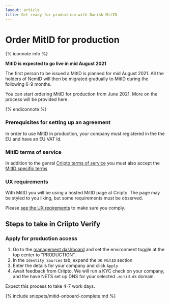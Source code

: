 ```yaml
---
layout: article
title: Get ready for production with Danish MitID
---
```


# Order MitID for production

{% iconnote info %}

**MitID is expected to go live in mid August 2021**

The first person to be issued a MitID is planned for mid August 2021. All the holders of NemID will then be migrated
gradually to MitID during the following 6-9 months.

You can start ordering MitID for production from June 2021. More on the process will be provided here.

{% endiconnote %}

### Prerequisites for setting up an agreement

In order to use MitID in production, your company must registered in the the EU and have an EU VAT Id.

### MitID terms of service

In addition to the genral [Criipto terms of service](https://criipto.com/legal/tos/) you must also accept the [MitID specific terms](https://criipto.com/legal/mitid/tos)

### UX requirements

With MitID you will be using a hosted MitID page at Criipto. The page may be styled to you liking, but some requirements must be
observed.

Please [see the UX reqirements](/eid-specifics/mitid-ux-reqs) to make sure you comply.

## Steps to take in Criipto Verify

### Apply for production access
1. Go to the [management dashboard](https://manage.criipto.id) and set the environment toggle at the top center to "PRODUCTION".
2. In the `Identity Sources` tab, expand the `DK MitID` section
3. Enter the details for your company and click `Apply`
4. Await feedback from Criipto. We will run a KYC check on your company, and the have NETS set up DNS for your selected `.mitid.dk` domain.

Expect this process to take 4-7 work days.

{% include snippets/mitid-onboard-complete.md %}
